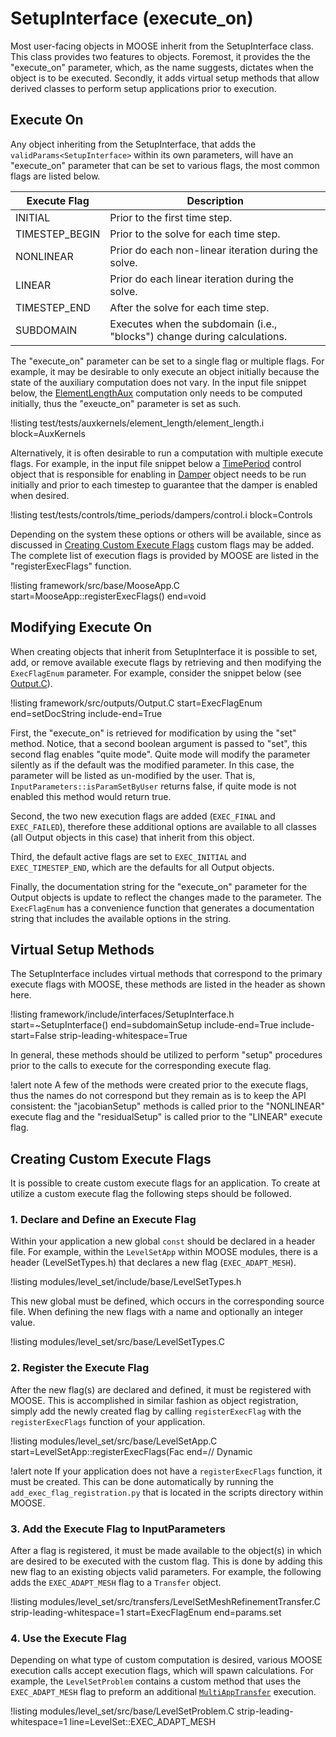 # SetupInterface (execute_on)

Most user-facing objects in MOOSE inherit from the SetupInterface class. This class provides two
features to objects. Foremost, it provides the the "execute_on" parameter, which, as the name
suggests, dictates when the object is to be executed. Secondly, it adds virtual setup methods that
allow derived classes to perform setup applications prior to execution.

## Execute On

Any object inheriting from the SetupInterface, that adds the `validParams<SetupInterface>` within its
own parameters, will have an "execute_on" parameter that can be set to various flags, the most common
flags are listed below.

| Execute Flag | Description |
| - | - |
INITIAL | Prior to the first time step.
TIMESTEP_BEGIN | Prior to the solve for each time step.
NONLINEAR | Prior do each non-linear iteration during the solve.
LINEAR | Prior do each linear iteration during the solve.
TIMESTEP_END | After the solve for each time step.
SUBDOMAIN | Executes when the subdomain (i.e., "blocks") change during calculations.

The "execute_on" parameter can be set to a single flag or multiple flags. For example, it may be
desirable to only execute an object initially because the state of the auxiliary computation does not
vary. In the input file snippet below, the [ElementLengthAux](/ElementLengthAux.md) computation only
needs to be computed initially, thus the "exeucte_on" parameter is set as such.

!listing test/tests/auxkernels/element_length/element_length.i block=AuxKernels

Alternatively, it is often desirable to run a computation with multiple execute flags. For example,
in the input file snippet below a [TimePeriod](/TimePeriod.md) control object that is responsible for
enabling in [Damper](/Dampers/index.md) object needs to be run initially and prior to each timestep
to guarantee that the damper is enabled when desired.

!listing test/tests/controls/time_periods/dampers/control.i block=Controls

Depending on the system these options or others will be available, since as discussed in
[Creating Custom Execute Flags](#creating-custom-execute-flags) custom flags may be added. The
complete list of execution flags is provided by MOOSE are listed in the "registerExecFlags" function.

!listing framework/src/base/MooseApp.C start=MooseApp::registerExecFlags() end=void

## Modifying Execute On

When creating objects that inherit from SetupInterface it is possible to set, add, or remove
available execute flags by retrieving and then modifying the `ExecFlagEnum` parameter. For example,
consider the snippet below (see [Output.C](/framework/src/outputs/Output.C)).

!listing framework/src/outputs/Output.C start=ExecFlagEnum end=setDocString include-end=True

First, the "execute_on" is retrieved for modification by using the "set" method. Notice, that a
second boolean argument is passed to "set", this second flag enables "quite mode". Quite mode will
modify the parameter silently as if the default was the modified parameter. In this case, the
parameter will be listed as un-modified by the user. That is, `InputParameters::isParamSetByUser`
returns false, if quite mode is not enabled this method would return true.

Second, the two new execution flags are added (`EXEC_FINAL` and `EXEC_FAILED`), therefore these
additional options are available to all classes (all Output objects in this case) that
inherit from this object.

Third, the default active flags are set to `EXEC_INITIAL` and `EXEC_TIMESTEP_END`, which
are the defaults for all Output objects.

Finally, the documentation string for the "execute_on" parameter for the Output objects is
update to reflect the changes made to the parameter. The `ExecFlagEnum` has a convenience function
that generates a documentation string that includes the available options in the string.


## Virtual Setup Methods

The SetupInterface includes virtual methods that correspond to the primary execute flags
with MOOSE, these methods are listed in the header as shown here.

!listing framework/include/interfaces/SetupInterface.h
         start=~SetupInterface()
         end=subdomainSetup
         include-end=True
         include-start=False
         strip-leading-whitespace=True

In general, these methods should be utilized to perform "setup" procedures prior to the calls to
execute for the corresponding execute flag.

!alert note
A few of the methods were created prior to the execute flags, thus the names do not correspond but
they remain as is to keep the API consistent: the "jacobianSetup" methods is called prior to the
"NONLINEAR" execute flag and the "residualSetup" is called prior to the "LINEAR" execute flag.


## Creating Custom Execute Flags

It is possible to create custom execute flags for an application. To create at utilize a custom
execute flag the following steps should be followed.

### 1. Declare and Define an Execute Flag

Within your application a new global `const` should be declared in a header file. For example, within
the `LevelSetApp` within MOOSE modules, there is a header (LevelSetTypes.h) that declares a new
flag (`EXEC_ADAPT_MESH`).

!listing modules/level_set/include/base/LevelSetTypes.h

This new global must be defined, which occurs in the corresponding source file. When
defining the new flags with a name and optionally an integer value.

!listing modules/level_set/src/base/LevelSetTypes.C

### 2. Register the Execute Flag

After the new flag(s) are declared and defined, it must be registered with MOOSE. This is
accomplished in similar fashion as object registration, simply add the newly created flag by calling
`registerExecFlag` with the `registerExecFlags` function of your application.

!listing modules/level_set/src/base/LevelSetApp.C
         start=LevelSetApp::registerExecFlags(Fac
         end=// Dynamic

!alert note
If your application does not have a `registerExecFlags` function, it must be
created. This can be done automatically by running the `add_exec_flag_registration.py` that is
located in the scripts directory within MOOSE.

### 3. Add the Execute Flag to InputParameters

After a flag is registered, it must be made available to the object(s) in which are desired to be
executed with the custom flag. This is done by adding this new flag to an existing objects valid
parameters. For example, the following adds the `EXEC_ADAPT_MESH` flag to a `Transfer` object.

!listing modules/level_set/src/transfers/LevelSetMeshRefinementTransfer.C strip-leading-whitespace=1 start=ExecFlagEnum end=params.set<bool>


### 4. Use the Execute Flag

Depending on what type of custom computation is desired, various MOOSE execution calls accept
execution flags, which will spawn calculations. For example, the `LevelSetProblem` contains
a custom method that uses the `EXEC_ADAPT_MESH` flag to preform
an additional [`MultiAppTransfer`](Transfers/index.md) execution.

!listing modules/level_set/src/base/LevelSetProblem.C strip-leading-whitespace=1 line=LevelSet::EXEC_ADAPT_MESH
